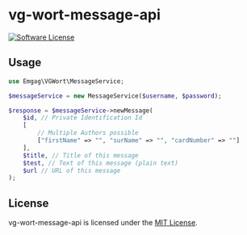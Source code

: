 # vg-wort-message-api

[![Software License](https://img.shields.io/badge/license-MIT-brightgreen.svg?style=flat-square)](LICENSE)

## Usage

```PHP
use Emgag\VGWort\MessageService;

$messageService = new MessageService($username, $password);

$response = $messageService->newMessage(
    $id, // Private Identification Id
    [
        // Multiple Authors possible
        ["firstName" => "", "surName" => "", "cardNumber" => ""]
    ],
    $title, // Title of this message
    $test, // Text of this message (plain text)
    $url // URL of this message
);
```

## License

vg-wort-message-api is licensed under the [MIT License](http://opensource.org/licenses/MIT).